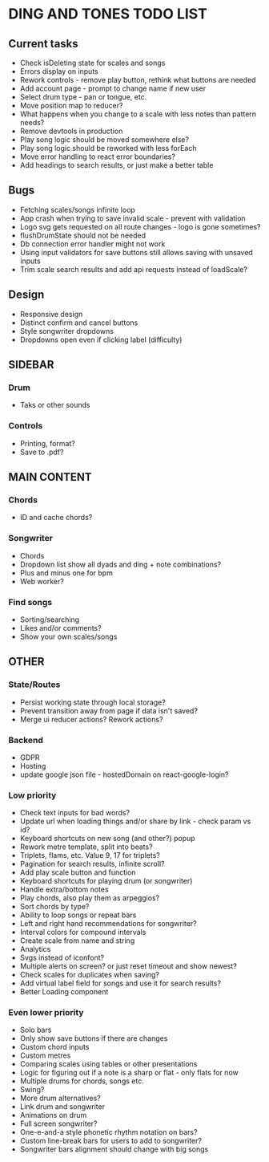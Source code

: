 # DING AND TONES TODO LIST

## Current tasks

* Check isDeleting state for scales and songs
* Errors display on inputs
* Rework controls - remove play button, rethink what buttons are needed
* Add account page - prompt to change name if new user
* Select drum type - pan or tongue, etc.
* Move position map to reducer?
* What happens when you change to a scale with less notes than pattern needs?
* Remove devtools in production
* Play song logic should be moved somewhere else?
* Play song logic should be reworked with less forEach
* Move error handling to react error boundaries?
* Add headings to search results, or just make a better table

## Bugs

* Fetching scales/songs infinite loop
* App crash when trying to save invalid scale - prevent with validation
* Logo svg gets requested on all route changes - logo is gone sometimes?
* flushDrumState should not be needed
* Db connection error handler might not work
* Using input validators for save buttons still allows saving with unsaved inputs
* Trim scale search results and add api requests instead of loadScale?

## Design

* Responsive design
* Distinct confirm and cancel buttons
* Style songwriter dropdowns
* Dropdowns open even if clicking label (difficulty)

## SIDEBAR

### Drum

* Taks or other sounds

### Controls

* Printing, format?
* Save to .pdf?

## MAIN CONTENT

### Chords

* ID and cache chords?

### Songwriter

* Chords
* Dropdown list show all dyads and ding + note combinations?
* Plus and minus one for bpm
* Web worker?

### Find songs

* Sorting/searching
* Likes and/or comments?
* Show your own scales/songs

## OTHER

### State/Routes

* Persist working state through local storage?
* Prevent transition away from page if data isn't saved?
* Merge ui reducer actions? Rework actions?

### Backend

* GDPR
* Hosting
* update google json file - hostedDomain on react-google-login?

### Low priority

* Check text inputs for bad words?
* Update url when loading things and/or share by link - check param vs id?
* Keyboard shortcuts on new song (and other?) popup
* Rework metre template, split into beats?
* Triplets, flams, etc. Value 9, 17 for triplets?
* Pagination for search results, infinite scroll?
* Add play scale button and function
* Keyboard shortcuts for playing drum (or songwriter)
* Handle extra/bottom notes
* Play chords, also play them as arpeggios?
* Sort chords by type?
* Ability to loop songs or repeat bars
* Left and right hand recommendations for songwriter?
* Interval colors for compound intervals
* Create scale from name and string
* Analytics
* Svgs instead of iconfont?
* Multiple alerts on screen? or just reset timeout and show newest?
* Check scales for duplicates when saving?
* Add virtual label field for songs and use it for search results?
* Better Loading component

### Even lower priority

* Solo bars
* Only show save buttons if there are changes
* Custom chord inputs
* Custom metres
* Comparing scales using tables or other presentations
* Logic for figuring out if a note is a sharp or flat - only flats for now
* Multiple drums for chords, songs etc.
* Swing?
* More drum alternatives?
* Link drum and songwriter
* Animations on drum
* Full screen songwriter?
* One-e-and-a style phonetic rhythm notation on bars?
* Custom line-break bars for users to add to songwriter?
* Songwriter bars alignment should change with big songs
